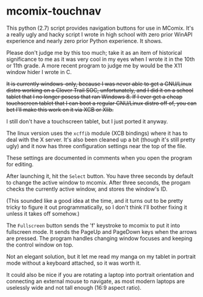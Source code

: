# mcomix-touchnav
This python (2.7) script provides navigation buttons for use in MComix.
It's a really ugly and hacky script I wrote in high school with zero prior
WinAPI experience and nearly zero prior Python experience. It shows.

Please don't judge me by this too much; take it as an item of historical
significance to me as it was very cool in my eyes when I wrote it in the 10th
or 11th grade. A more recent program to judge me by would be the X11 window
hider I wrote in C.

~~It is currently windows-only, because I was never able to get a GNU/Linux
distro working on a Clover Trail SOC, unfortunately, and I did it on a school
tablet that I no longer posess that ran Windows 8. If I ever get a cheap
touchscreen tablet that I can boot a regular GNU/Linux distro off of, you can
bet I'll make this work on it via XCB or Xlib.~~


I still don't have a touchscreen tablet, but I just ported it anyway.

The linux version uses the `xcffib` module (XCB bindings) where it has to deal
with the X server. It's also been cleaned up a bit (though it's still pretty
ugly) and it now has three configuration settings near the top of the file.

These settings are documented in comments when you open the program for
editing.


After launching it, hit the `Select` button. You have three seconds by default
to change the active window to mcomix. After three seconds, the progam checks
the currently active window, and stores the window's ID.

(This sounded like a good idea at the time, and it turns out to be pretty
tricky to figure it out programmatically, so I don't think I'll bother
fixing it unless it takes off somehow.)


The `Fullscreen` button sends the 'f' keystroke to mcomix to put it into
fullscreen mode. It sends the PageUp and PageDown keys when the arrows are
pressed. The program handles changing window focuses and keeping the control
window on top.


Not an elegant solution, but it let me read my manga on my tablet in portrait
mode without a keyboard attached, so it was worth it.

It could also be nice if you are rotating a laptop into portrait orientation
and connecting an external mouse to navigate, as most modern laptops are
uselessly wide and not tall enough (16:9 aspect ratio).
